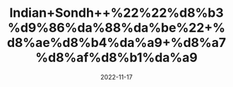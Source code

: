 ---
title: 'Indian+Sondh++%22%22%d8%b3%d9%86%da%88%da%be%22+%d8%ae%d8%b4%da%a9+%d8%a7%d8%af%d8%b1%da%a9'
date: '2022-11-17' 
metatag: '' 
inventory: '0' 
draft: false 
# meta description 
shortDescripton: '+Dried+Ginger+Whole++%22+Dry+ginger+facilitates+weight+loss+by+improving+digestion%2c+which+helps+in+burning+stored+fat+and+processing+glucose+in+the+blood.'
description: 'Herbs+%d8%ac%da%91%db%8c+%d8%a8%d9%88%d9%b9%db%8c'
longdescription: ''
tags: ''
brand: ''
subCategory: ''
unit: '50 gm-Pk'
sellCount: '0'
featured: True
# product Price
price: '50.0'
# Product Short Description
shortDescription: '+Dried+Ginger+Whole++%22+Dry+ginger+facilitates+weight+loss+by+improving+digestion%2c+which+helps+in+burning+stored+fat+and+processing+glucose+in+the+blood.'
productID: 'DBB1F007-1429-ED11-9968-005056B3A416'
type: 'products'
category: 'Herbs+%d8%ac%da%91%db%8c+%d8%a8%d9%88%d9%b9%db%8c' 
thumnailproduct: 'https://eraconnect.blob.core.windows.net/product-images/aminsaddiquidawakhana/DBB1F007-1429-ED11-9968-005056B3A416.webp' 
images:
  - image: 'https://eraconnect.blob.core.windows.net/product-images/aminsaddiquidawakhana/DBB1F007-1429-ED11-9968-005056B3A416.webp'  
Variants:
---